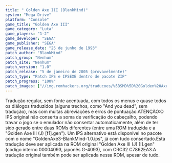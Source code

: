 ```yaml
---
title: " Golden Axe III (BlankMind)"
system: "Mega Drive"
platform: "Console"
game_title: "Golden Axe III"
game_category: "Luta"
game_players: "1-2"
game_developer: "SEGA"
game_publisher: "SEGA"
game_release_date: "25 de junho de 1993"
patch_author: "BlankMind"
patch_group: "Nenhum"
patch_site: "Nenhum"
patch_version: "1.0"
patch_release: "5 de janeiro de 2005 (provavelmente)"
patch_type: "Patch IPS e IPSEXE dentro de pacote ZIP"
patch_progress: "100%"
patch_images: ["//img.romhackers.org/traducoes/%5BSMD%5D%20Golden%20Axe%20III%20-%20BlankMind%20-%201.png","//img.romhackers.org/traducoes/%5BSMD%5D%20Golden%20Axe%20III%20-%20BlankMind%20-%202.png","//img.romhackers.org/traducoes/%5BSMD%5D%20Golden%20Axe%20III%20-%20BlankMind%20-%203.png"]
---
```

Tradução regular, sem fonte acentuada, com todos os menus e quase todos os diálogos traduzidos (alguns trechos, como "And you dead", sem tradução), mas com muitas abreviações e erros de pontuação.ATENÇÃO:O IPS original não conserta a soma de verificação do cabeçalho, podendo travar o jogo se o emulador não consertar automaticamente, além de ter sido gerado entre duas ROMs diferentes (entre uma ROM traduzida e a "Golden Axe III (J) [f1].gen"). Um IPS alternativo está disponível no pacote com o nome "GoldenAxe3-BlankMind-1.0.ips", já com tudo consertado.Esta tradução deve ser aplicada na ROM original "Golden Axe III (J) [!].gen" (código interno 00004093, japonês G-4093), com CRC32 C7862EA3.A tradução original também pode ser aplicada nessa ROM, apesar de tudo.